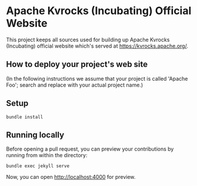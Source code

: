 # Apache Kvrocks (Incubating) Official Website

This project keeps all sources used for building up Apache Kvrocks (Incubating) official website which's served at https://kvrocks.apache.org/.

## How to deploy your project's web site

(In the following instructions we assume that your project is called
'Apache Foo'; search and replace with your actual project name.)

## Setup

```shell
bundle install
```

## Running locally

Before opening a pull request, you can preview your contributions by
running from within the directory:

```
bundle exec jekyll serve
```

Now, you can open [http://localhost:4000](http://localhost:4000) for preview.
